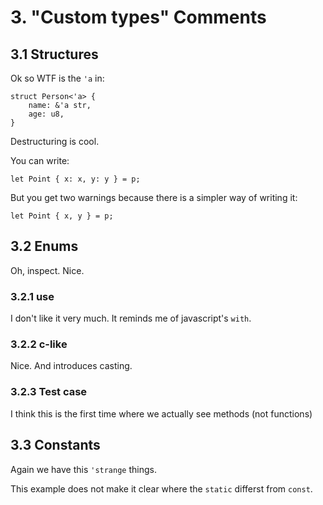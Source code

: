 # 3. "Custom types" Comments


## 3.1 Structures

Ok so WTF is the `'a` in:

```
struct Person<'a> {
    name: &'a str,
    age: u8,
}
```

Destructuring is cool.

You can write:

```
let Point { x: x, y: y } = p;
```

But you get two warnings because there is a simpler way of writing it:
```
let Point { x, y } = p;
```

## 3.2 Enums

Oh, inspect. Nice.

### 3.2.1 use

I don't like it very much. It reminds me of javascript's `with`.

### 3.2.2 c-like

Nice. And introduces casting.

### 3.2.3 Test case

I think this is the first time where we actually see methods (not functions)

## 3.3 Constants

Again we have this `'strange` things.

This example does not make it clear where the `static` differst from `const`.









